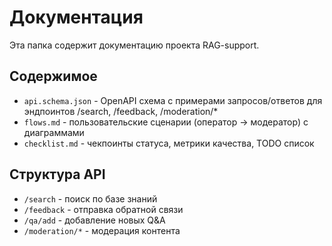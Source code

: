 # Документация

Эта папка содержит документацию проекта RAG-support.

## Содержимое

- `api.schema.json` - OpenAPI схема с примерами запросов/ответов для эндпоинтов /search, /feedback, /moderation/*
- `flows.md` - пользовательские сценарии (оператор → модератор) с диаграммами
- `checklist.md` - чекпоинты статуса, метрики качества, TODO список

## Структура API

- `/search` - поиск по базе знаний
- `/feedback` - отправка обратной связи
- `/qa/add` - добавление новых Q&A
- `/moderation/*` - модерация контента

